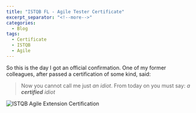 ```yaml
---
title: "ISTQB FL - Agile Tester Certificate"
excerpt_separator: "<!--more-->"
categories:
  - Blog
tags:
  - Certificate
  - ISTQB
  - Agile
---
```


So this is the day I got an official confirmation.
One of my former colleagues, after passed a certification of some kind, said:
> Now you cannot call me just *an idiot*. From today on you must say: *a **certified** idiot*
<!--more-->

<img src="{{ site.url }}{{ site.baseurl }}/assets/images/sjsi_istqb_agile.png" alt="ISTQB Agile Extension Certification">

<!--more-->
